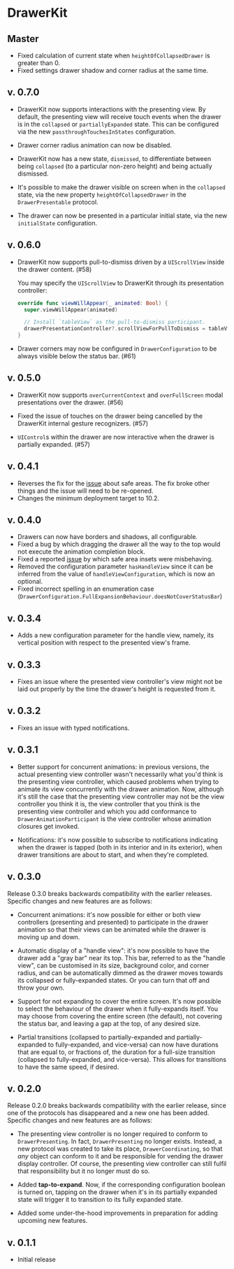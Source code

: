 # DrawerKit

## Master

- Fixed calculation of current state when `heightOfCollapsedDrawer` is greater than 0.
- Fixed settings drawer shadow and corner radius at the same time.

## v. 0.7.0

- DrawerKit now supports interactions with the presenting view. By default, the presenting view will receive touch events when the drawer is in the `collapsed` or `partiallyExpanded` state. This can be configured via the new `passthroughTouchesInStates` configuration.

- Drawer corner radius animation can now be disabled.

- DrawerKit now has a new state, `dismissed`, to differentiate between being `collapsed` (to a particular non-zero height) and being actually dismissed. 

- It's possible to make the drawer visible on screen when in the `collapsed` state, via the new property `heightOfCollapsedDrawer` in the `DrawerPresentable` protocol.

- The drawer can now be presented in a particular initial state, via the new `initialState` configuration.

## v. 0.6.0

- DrawerKit now supports pull-to-dismiss driven by a `UIScrollView` inside the drawer content. (#58)

  You may specify the `UIScrollView` to DrawerKit through its presentation controller:
  ```swift
  override func viewWillAppear(_ animated: Bool) {
    super.viewWillAppear(animated)

    // Install `tableView` as the pull-to-dismiss participant.
    drawerPresentationController?.scrollViewForPullToDismiss = tableView
  }
  ```

- Drawer corners may now be configured in `DrawerConfiguration` to be always visible below the status bar. (#61)

## v. 0.5.0

- DrawerKit now supports `overCurrentContext` and `overFullScreen` modal presentations over the drawer. (#56)

- Fixed the issue of touches on the drawer being cancelled by the DrawerKit internal gesture recognizers. (#57)

- `UIControl`s within the drawer are now interactive when the drawer is partially expanded. (#57)

## v. 0.4.1

- Reverses the fix for the [issue](https://github.com/Babylonpartners/DrawerKit/issues/31) about safe areas. The fix broke other things and the issue will need to be re-opened.
- Changes the minimum deployment target to 10.2.

## v. 0.4.0

- Drawers can now have borders and shadows, all configurable.
- Fixed a bug by which dragging the drawer all the way to the top would not execute the animation completion block.
- Fixed a reported [issue](https://github.com/Babylonpartners/DrawerKit/issues/31) by which safe area insets were misbehaving.
- Removed the configuration parameter `hasHandleView` since it can be inferred from the value of `handleViewConfiguration`, which is now an optional.
- Fixed incorrect spelling in an enumeration case (`DrawerConfiguration.FullExpansionBehaviour.doesNotCoverStatusBar`)

## v. 0.3.4

- Adds a new configuration parameter for the handle view, namely, its vertical position with respect to the presented view's frame.

## v. 0.3.3

- Fixes an issue where the presented view controller's view might not be laid out properly by the time the drawer's height is requested from it.

## v. 0.3.2

- Fixes an issue with typed notifications.

## v. 0.3.1

- Better support for concurrent animations: in previous versions, the actual presenting view controller wasn't necessarily what you'd think is the presenting view controller, which caused problems when trying to animate its view concurrently with the drawer animation. Now, although it's still the case that the presenting view controller may not be the view controller you think it is, the view controller that you think is the presenting view controller and which you add conformance to `DrawerAnimationParticipant` is the view controller whose animation closures get invoked.

- Notifications: it's now possible to subscribe to notifications indicating when the drawer is tapped (both in its interior and in its exterior), when drawer transitions are about to start, and when they're completed.

## v. 0.3.0

Release 0.3.0 breaks backwards compatibility with the earlier releases. Specific changes and new features are as follows:

- Concurrent animations: it's now possible for either or both view controllers (presenting and presented) to participate in the drawer animation so that their views can be animated while the drawer is moving up and down.

- Automatic display of a "handle view": it's now possible to have the drawer add a "gray bar" near its top. This bar, referred to as the "handle view", can be customised in its size, background color, and corner radius, and can be automatically dimmed as the drawer moves towards its collapsed or fully-expanded states. Or you can turn that off and throw your own.

- Support for not expanding to cover the entire screen. It's now possible to select the behaviour of the drawer when it fully-expands itself. You may choose from covering the entire screen (the default), not covering the status bar, and leaving a gap at the top, of any desired size.

- Partial transitions (collapsed to partially-expanded and partially-expanded to fully-expanded, and vice-versa) can now have durations that are equal to, or fractions of, the duration for a full-size transition (collapsed to fully-expanded, and vice-versa). This allows for transitions to have the same speed, if desired.

## v. 0.2.0

Release 0.2.0 breaks backwards compatibility with the earlier release, since one of the protocols has disappeared and a new one has been added. Specific changes and new features are as follows:

- The presenting view controller is no longer required to conform to `DrawerPresenting`. In fact, `DrawerPresenting` no longer exists. Instead, a new protocol was created to take its place, `DrawerCoordinating`, so that *any* object can conform to it and be responsible for vending the drawer display controller. Of course, the presenting view controller can still fulfil that responsibility but it no longer must do so.

- Added **tap-to-expand**. Now, if the corresponding configuration boolean is turned on, tapping on the drawer when it's in its partially expanded state will trigger it to transition to its fully expanded state.

- Added some under-the-hood improvements in preparation for adding upcoming new features.

## v. 0.1.1

- Initial release
